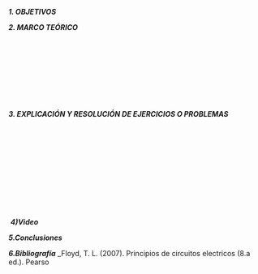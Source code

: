 ***1. OBJETIVOS***



***2. MARCO TEÓRICO*** 

![]()

![]()

![]()

![]()

![]()

![]()

![]()

![]()

![]()

![]()

***3. EXPLICACIÓN Y RESOLUCIÓN DE EJERCICIOS O PROBLEMAS***

![]()

![]()

![]()

![]()

![]()

![]()

![]()

![]()

![]()

![]()

![]()

![]()

![]()

![]()
***4)Video***



***5.Conclusiones***


***6.Bibliografía***
_Floyd, T. L. (2007). Principios de circuitos electricos (8.a ed.). Pearso

